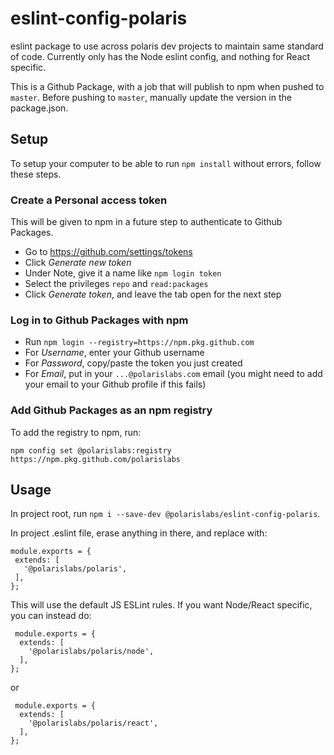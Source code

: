 # eslint-config-polaris
eslint package to use across polaris dev projects to maintain same standard of code. Currently only has the Node eslint config, and nothing for React specific.

This is a Github Package, with a job that will publish to npm when pushed to `master`. Before pushing to `master`, manually update the version in the package.json.

## Setup

To setup your computer to be able to run `npm install` without errors, follow these steps.

### Create a Personal access token

This will be given to npm in a future step to authenticate to Github Packages.

- Go to https://github.com/settings/tokens
- Click *Generate new token*
- Under Note, give it a name like `npm login token`
- Select the privileges `repo` and `read:packages`
- Click *Generate token*, and leave the tab open for the next step

### Log in to Github Packages with npm

- Run `npm login --registry=https://npm.pkg.github.com`
- For *Username*, enter your Github username
- For *Password*, copy/paste the token you just created
- For *Email*, put in your `...@polarislabs.com` email (you might need to add your email to your Github profile if this fails)

### Add Github Packages as an npm registry

To add the registry to npm, run:

```
npm config set @polarislabs:registry https://npm.pkg.github.com/polarislabs
```

## Usage

In project root, run `npm i --save-dev @polarislabs/eslint-config-polaris`.

In project .eslint file, erase anything in there, and replace with:
 ```
 module.exports = {
  extends: [
    '@polarislabs/polaris',
  ],
};
```
This will use the default JS ESLint rules. If you want Node/React specific, you can instead do:
```
 module.exports = {
  extends: [
    '@polarislabs/polaris/node',
  ],
};
```
or
```
 module.exports = {
  extends: [
    '@polarislabs/polaris/react',
  ],
};
```